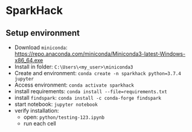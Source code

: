 # SparkHack

## Setup environment

 * Download `miniconda`: https://repo.anaconda.com/miniconda/Miniconda3-latest-Windows-x86_64.exe
 * Install in folder: `C:\Users\<my_user>\miniconda3`
 * Create and environment: `conda create -n sparkhack python=3.7.4 jupyter`
 * Access environment: `conda activate sparkhack`
 * install requirements: `conda install --file=requirements.txt`
 * install `findspark`: `conda install -c conda-forge findspark`
 * start notebook: `jupyter notebook`
 * verify installation:
   - open: `python/testing-123.ipynb`
   - run each cell

